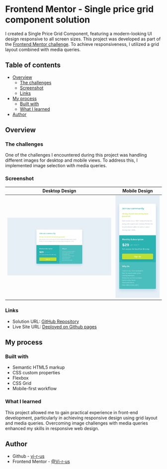 # Frontend Mentor - Single price grid component solution

I created a Single Price Grid Component, featuring a modern-looking UI design responsive to all screen sizes. This project was developed as part of the [Frontend Mentor challenge](https://www.frontendmentor.io/challenges/single-price-grid-component-5ce41129d0ff452fec5abbbc). To achieve responsiveness, I utilized a grid layout combined with media queries.

## Table of contents

- [Overview](#overview)
  - [The challenges](#the-challenges)
  - [Screenshot](#screenshot)
  - [Links](#links)
- [My process](#my-process)
  - [Built with](#built-with)
  - [What I learned](#what-i-learned)
- [Author](#author)

## Overview

### The challenges

One of the challenges I encountered during this project was handling different images for desktop and mobile views. To address this, I implemented image selection with media queries.

### Screenshot

Desktop Design            |  Mobile Design 
:-------------------------:|:-------------------------:
![](./design/desktop-design.jpg)  |  ![](./design/mobile-design.jpg)


### Links

- Solution URL: [GitHub Repository](https://github.com/Vi-r-us/Simple-Price-Grid-Component)
- Live Site URL: [Deployed on Github pages](https://vi-r-us.github.io/Simple-Price-Grid-Component/)

## My process

### Built with

- Semantic HTML5 markup
- CSS custom properties
- Flexbox
- CSS Grid
- Mobile-first workflow

### What I learned

This project allowed me to gain practical experience in front-end development, particularly in achieving responsive design using grid layout and media queries. Overcoming image challenges with media queries enhanced my skills in responsive web design.

## Author

- Github - [vi-r-us](https://github.com/Vi-r-us)
- Frontend Mentor - [@Vi-r-us](https://www.frontendmentor.io/profile/Vi-r-us)
